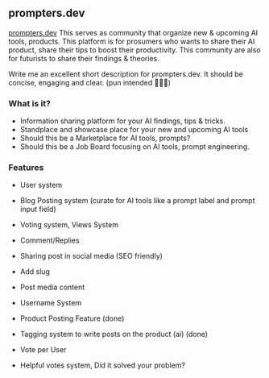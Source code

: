 ## prompters.dev
[prompters.dev](https://prompters.dev)
This serves as community that organize new & upcoming AI tools, products. This platform is for prosumers who wants to share their AI product, share their tips to boost their productivity. This community are also for futurists to share their findings & theories.

Write me an excellent short description for prompters.dev. It should be concise, engaging and clear. (pun intended 🧑‍💻🤖)

###  What is it?
- Information sharing platform for your AI findings, tips & tricks.
- Standplace and showcase place for your new and upcoming AI tools
- Should this be a Marketplace for AI tools, prompts?
- Should this be a Job Board focusing on AI tools, prompt engineering.

### Features
- User system

- Blog Posting system (curate for AI tools like a prompt label and prompt input field)
- Voting system, Views System
- Comment/Replies
- Sharing post in social media (SEO friendly)
- Add slug
- Post media content
- Username System

- Product Posting Feature (done)
- Tagging system to write posts on the product (ai) (done)
- Vote per User
- Helpful votes system, Did it solved your problem?
